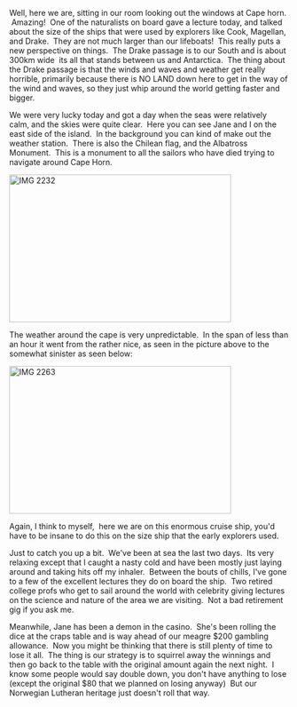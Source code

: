 <!--
.. title: Cape Horn
.. date: 2011/03/08
.. slug: cape-horn
.. tags: Southamerica2011, Travel
.. link: 
.. description: 
-->


<p>Well, here we are, sitting in our room looking out the windows at Cape horn.  Amazing!  One of the naturalists on board gave a lecture today, and talked about the size of the ships that were used by explorers like Cook, Magellan, and Drake.  They are not much larger than our lifeboats!  This really puts a new perspective on things.  The Drake passage is to our South and is about 300km wide  its all that stands between us and Antarctica.  The thing about the Drake passage is that the winds and waves and weather get really horrible, primarily because there is NO LAND down here to get in the way of the wind and waves, so they just whip around the world getting faster and bigger.</p><p>We were very lucky today and got a day when the seas were relatively calm, and the skies were quite clear.  Here you can see Jane and I on the east side of the island.  In the background you can kind of make out the weather station.  There is also the Chilean flag, and the Albatross Monument.  This is a monument to all the sailors who have died trying to navigate around Cape Horn.</p><p><img title="IMG_2232.jpg" src="http://lh3.ggpht.com/_wISL1SSAaEA/TXYnSVjj3WI/AAAAAAAAAOg/FnC1yYaIGOk/IMG_2232.jpg?imgmax=800" border="0" alt="IMG 2232" width="400" height="266" /></p><p>The weather around the cape is very unpredictable.  In the span of less than an hour it went from the rather nice, as seen in the picture above to the somewhat sinister as seen below:</p><p><img title="IMG_2263.jpg" src="http://lh6.ggpht.com/_wISL1SSAaEA/TXYnXn-5tkI/AAAAAAAAAOk/Y0NjY6jXQu8/IMG_2263.jpg?imgmax=800" border="0" alt="IMG 2263" width="400" height="266" /></p><p>Again, I think to myself,  here we are on this enormous cruise ship, you'd have to be insane to do this on the size ship that the early explorers used.</p><p>Just to catch you up a bit.  We've been at sea the last two days.  Its very relaxing except that I caught a nasty cold and have been mostly just laying around and taking hits off my inhaler.  Between the bouts of chills, I've gone to a few of the excellent lectures they do on board the ship.  Two retired college profs who get to sail around the world with celebrity giving lectures on the science and nature of the area we are visiting.  Not a bad retirement gig if you ask me.</p><p>Meanwhile, Jane has been a demon in the casino.  She's been rolling the dice at the craps table and is way ahead of our meagre $200 gambling allowance.  Now you might be thinking that there is still plenty of time to lose it all.  The thing is our strategy is to squirrel away the winnings and then go back to the table with the original amount again the next night.  I know some people would say double down, you don't have anything to lose (except the original $80 that we planned on losing anyway)  But our Norwegian Lutheran heritage just doesn't roll that way.</p><p> </p><div class="blogger-post-footer"><img width='1' height='1' src='https://blogger.googleusercontent.com/tracker/2759017781463016019-6805008989354078614?l=blog.bonelakesoftware.com' alt='' /></div>

